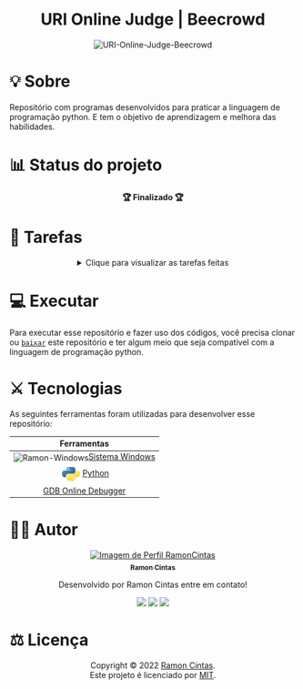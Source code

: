 <div align="center">
  <b><h1>URI Online Judge | Beecrowd</h1></b>
  <img alt="URI-Online-Judge-Beecrowd" height="180"em src="https://repository-images.githubusercontent.com/408848336/bd2fa3bf-a738-4cc0-8e3b-f33d5860480e"/>
</div>

##

<div align="eight">
  <b><h1>💡 Sobre</h1></b>
</div>

Repositório com programas desenvolvidos para praticar a linguagem de programação python. E tem o objetivo de aprendizagem e melhora das habilidades.

##

<div align="eight">
  <b><h1>📊 Status do projeto</h1></b>
</div>

<div align="center">
  <b>🏆 Finalizado 🏆</b>
</div>

##

<div align="eight">
  <b><h1>🎯 Tarefas</h1></b>
</div>

<div align="center">
<details>
<summary>Clique para visualizar as tarefas feitas</summary>

|      Estado      |     Plataforma   |                 Tarefa                |
|      :---:       |       :---:      |                  :---:                |
|:heavy_check_mark:|:computer:        |1000 - Hello World!.py|
|:heavy_check_mark:|:computer:        |1001 - Extremamente Básico.py|
|:heavy_check_mark:|:computer:        |1002 - Área do Círculo.py|
|:heavy_check_mark:|:computer:        |1003 - Soma Simples.py|
|:heavy_check_mark:|:computer:        |1004 - Produto Simples.py|
|:heavy_check_mark:|:computer:        |1005 - Média 1.py|
|:heavy_check_mark:|:computer:        |1006 - Média 2.py|
|:heavy_check_mark:|:computer:        |1007 - Diferença.py|
|:heavy_check_mark:|:computer:        |1008 - Salário.py|
|:heavy_check_mark:|:computer:        |1009 - Salário com Bônus.py|
|:heavy_check_mark:|:computer:        |1010 - Cálculo Simples.py|
|:heavy_check_mark:|:computer:        |1011 - Esfera.py|
|:heavy_check_mark:|:computer:        |1012 - Área.py|
|:heavy_check_mark:|:computer:        |1013 - O Maior.py|
|:heavy_check_mark:|:computer:        |1014 - Consumo.py|
|:heavy_check_mark:|:computer:        |1015 - Distância Entre Dois Pontos.py|
|:heavy_check_mark:|:computer:        |1016 - Distância.py|
|:heavy_check_mark:|:computer:        |1017 - Gasto de Combustível.py|
|:heavy_check_mark:|:computer:        |1018 - Cédulas.py|
|:heavy_check_mark:|:computer:        |1019 - Conversão de Tempo.py|
|:heavy_check_mark:|:computer:        |1020 - Idade em Dias.py|
|:heavy_check_mark:|:computer:        |1021 - Notas e Moedas.py|
|:heavy_check_mark:|:computer:        |1035 - Teste de seleção 1.py|
|:heavy_check_mark:|:computer:        |1036 - Fórmula de Bhaskara.py|
|:heavy_check_mark:|:computer:        |1037 - Intervalo.py|
|:heavy_check_mark:|:computer:        |1038 - Lanche.py|
|:heavy_check_mark:|:computer:        |1040 - Média 3.py|
|:heavy_check_mark:|:computer:        |1044 - Múltiplos.py|
|:heavy_check_mark:|:computer:        |1050 - DDD.py|
|:heavy_check_mark:|:computer:        |1059 - Números Pares.py|
|:heavy_check_mark:|:computer:        |1060 - Números Positivos.py|
|:heavy_check_mark:|:computer:        |1065 - Pares entre Cinco Números.py|
|:heavy_check_mark:|:computer:        |1759 - Ho Ho Ho.py|
|:heavy_check_mark:|:computer:        |1933 - Tri-du.py|
|:heavy_check_mark:|:computer:        |2235 - Andando no Tempo.py|
|:heavy_check_mark:|:computer:        |2747 - Saída 1.py|
|:heavy_check_mark:|:computer:        |2791 - Feijão.py|

</details>
</div>

##

<div align="eight">
  <b><h1>💻 Executar</h1></b>
</div>

Para executar esse repositório e fazer uso dos códigos, você precisa clonar ou [`baixar`](https://github.com/RamonCintas/URI-Online-Judge-Beecrowd/archive/refs/heads/main.zip) este repositório e ter algum meio que seja compativel com a linguagem de programação python.

##

<div align="eight">
  <b><h1>⚔️ Tecnologias</h1></b>
</div>

As seguintes ferramentas foram utilizadas para desenvolver esse repositório:

<div align="center">

|Ferramentas|
|:-:|
|<img align="center" alt="Ramon-Windows" height="30" width="40" src="https://cdn.jsdelivr.net/gh/devicons/devicon/icons/windows8/windows8-original.svg">[Sistema Windows](https://www.microsoft.com/pt-br/windows)|
|<img align="center" alt="Ramon-Python" height="30" width="40" src="https://raw.githubusercontent.com/devicons/devicon/master/icons/python/python-original.svg">[Python](https://www.python.org/)|
|[GDB Online Debugger](https://www.onlinegdb.com/)|

</div>

##

<div align="eight">
  <b><h1> 👨‍💻 Autor</h1></b>
</div>

<div align="center">

<a href="https://github.com/RamonCintas">
 <img src="https://github.com/RamonCintas.png" width="100px;" alt="Imagem de Perfil RamonCintas"/>
 <br/>
 <sub><b>Ramon Cintas</b></sub>
</a>

Desenvolvido por Ramon Cintas entre em contato!

 <a href="https://github.com/RamonCintas" target="_blank"><img src="https://img.shields.io/badge/GitHub-100000?style=for-the-badge&logo=github&logoColor=white" target="_blank"></a> 
 <a href = "mailto:ramoncg.oficial2018@gmail.com"><img src="https://img.shields.io/badge/Gmail-D14836?style=for-the-badge&logo=gmail&logoColor=white" target="_blank"></a>
 <a href="https://www.linkedin.com/in/ramon-cg/" target="_blank"><img src="https://img.shields.io/badge/-LinkedIn-%230077B5?style=for-the-badge&logo=linkedin&logoColor=white" target="_blank"></a>

</div>

##

<div align="eight">
  <b><h1>⚖️ Licença</h1></b>
</div>

<div align="center">

Copyright © 2022 [Ramon Cintas](https://github.com/RamonCintas).<br />
Este projeto é licenciado por [MIT](./LICENSE).

</div>
